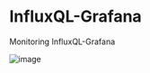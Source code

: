 # InfluxQL-Grafana
Monitoring InfluxQL-Grafana 

![image](https://user-images.githubusercontent.com/38528391/173239389-a319d09e-099e-4fff-a457-e445add5454e.png)
